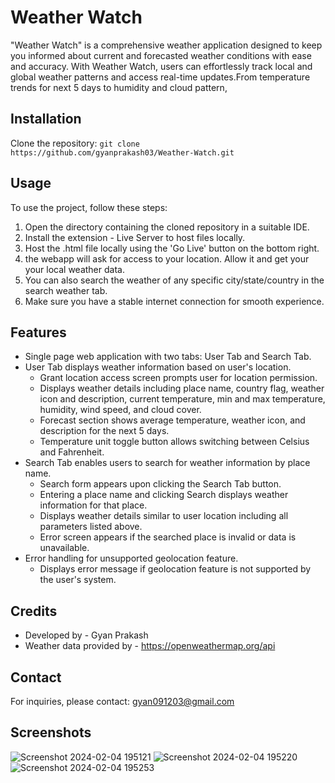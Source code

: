 Weather Watch
==================

"Weather Watch" is a comprehensive weather application designed to keep you informed about current and forecasted weather conditions with ease and accuracy.
With Weather Watch, users can effortlessly track local and global weather patterns and access real-time updates.From temperature trends for next 5 days to humidity and cloud pattern, 

Installation
------------

  Clone the repository: `git clone https://github.com/gyanprakash03/Weather-Watch.git`

Usage
-----

To use the project, follow these steps:

1. Open the directory containing the cloned repository in a suitable IDE.
2. Install the extension - Live Server to host files locally.
3. Host the .html file locally using the 'Go Live' button on the bottom right.
4. the webapp will ask for access to your location. Allow it and get your your local weather data.
5. You can also search the weather of any specific city/state/country in the search weather tab.
6. Make sure you have a stable internet connection for smooth experience.

Features
--------

*   Single page web application with two tabs: User Tab and Search Tab.
*   User Tab displays weather information based on user's location.
    *  Grant location access screen prompts user for location permission.
    *  Displays weather details including place name, country flag, weather icon and description, current temperature, min and max temperature, humidity, wind speed, and cloud cover.
    *  Forecast section shows average temperature, weather icon, and description for the next 5 days.
    *  Temperature unit toggle button allows switching between Celsius and Fahrenheit.
*  Search Tab enables users to search for weather information by place name.
    *  Search form appears upon clicking the Search Tab button.
    *  Entering a place name and clicking Search displays weather information for that place.
    *  Displays weather details similar to user location including all parameters listed above.
    *  Error screen appears if the searched place is invalid or data is unavailable.
*  Error handling for unsupported geolocation feature.
    *  Displays error message if geolocation feature is not supported by the user's system.

Credits
-------

*   Developed by - Gyan Prakash
*   Weather data provided by - https://openweathermap.org/api

Contact
-------

For inquiries, please contact: gyan091203@gmail.com

Screenshots
-----------
![Screenshot 2024-02-04 195121](https://github.com/gyanprakash03/Weather-Watch/assets/127295111/a99948e3-50b2-4a04-902b-5c3d0f6ed4fc)
![Screenshot 2024-02-04 195220](https://github.com/gyanprakash03/Weather-Watch/assets/127295111/4e4e8e41-fbd2-4f65-a096-f6f1a0f1c8a8)
![Screenshot 2024-02-04 195253](https://github.com/gyanprakash03/Weather-Watch/assets/127295111/01aa4533-3852-469a-8566-525597d914b3)



